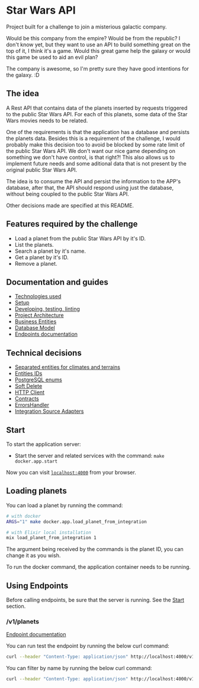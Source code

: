 # Star Wars API

Project built for a challenge to join a misterious galactic company.

Would be this company from the empire? Would be from the republic? I don't know yet, but they want to use an API to build something great on the top of it, I think it's a game. Would this great game help the galaxy or would this game be used to aid an evil plan?

The company is awesome, so I'm pretty sure they have good intentions for the galaxy. :D

## The idea

A Rest API that contains data of the planets inserted by requests triggered to the public Star Wars API. For each of this planets, some data of the Star Wars movies needs to be related.

One of the requirements is that the application has a database and persists the planets data. Besides this is a requirement of the challenge, I would probably make this decision too to avoid be blocked by some rate limit of the public Star Wars API. We don't want our nice game depending on something we don't have control, is that right?! This also allows us to implement future needs and some aditional data that is not present by the original public Star Wars API.

The idea is to consume the API and persist the information to the APP's database, after that, the API should respond using just the database, without being coupled to the public Star Wars API.

Other decisions made are specified at this README.

## Features required by the challenge

  * Load a planet from the public Star Wars API by it's ID.
  * List the planets.
  * Search a planet by it's name.
  * Get a planet by it's ID.
  * Remove a planet.

## Documentation and guides

  * [Technologies used](https://github.com/williamweckl/star_wars_api/blob/main/priv/doc/techs-used.md)
  * [Setup](https://github.com/williamweckl/star_wars_api/blob/main/priv/doc/setup.md)
  * [Developing, testing, linting](https://github.com/williamweckl/star_wars_api/blob/main/priv/doc/developing.md)
  * [Project Architecture](https://github.com/williamweckl/star_wars_api/blob/main/priv/doc/project-architecture.md)
  * [Business Entities](https://github.com/williamweckl/star_wars_api/blob/main/priv/doc/entities.md)
  * [Database Model](https://github.com/williamweckl/star_wars_api/blob/main/priv/doc/database-model.md)
  * [Endpoints documentation](https://app.swaggerhub.com/apis/WILLIAMWECKL_1/star_wars_api/1.0.0)

## Technical decisions

  * [Separated entities for climates and terrains](https://github.com/williamweckl/star_wars_api/blob/main/priv/doc/tech-decisions/separate-entities-for-climates-and-terrains.md)
  * [Entities IDs](https://github.com/williamweckl/star_wars_api/blob/main/priv/doc/tech-decisions/ids.md)
  * [PostgreSQL enums](https://github.com/williamweckl/star_wars_api/blob/main/priv/doc/tech-decisions/postgres-enums.md)
  * [Soft Delete](https://github.com/williamweckl/star_wars_api/blob/main/priv/doc/tech-decisions/soft-delete.md)
  * [HTTP Client](https://github.com/williamweckl/star_wars_api/blob/main/priv/doc/tech-decisions/http-client.md)
  * [Contracts](https://github.com/williamweckl/star_wars_api/blob/main/priv/doc/tech-decisions/contracts.md)
  * [ErrorsHandler](https://github.com/williamweckl/star_wars_api/blob/main/priv/doc/tech-decisions/errors-handler.md)
  * [Integration Source Adapters](https://github.com/williamweckl/star_wars_api/blob/main/priv/doc/tech-decisions/integration-source-adapters.md)

## Start

To start the application server:

  * Start the server and related services with the command: `make docker.app.start`

Now you can visit [`localhost:4000`](http://localhost:4000) from your browser.

## Loading planets

You can load a planet by running the command:

```bash
# with docker
ARGS="1" make docker.app.load_planet_from_integration

# with Elixir local installation
mix load_planet_from_integration 1
```

The argument being received by the commands is the planet ID, you can change it as you wish.

To run the docker command, the application container needs to be running.

## Using Endpoints

Before calling endpoints, be sure that the server is running. See the [Start](#start) section.

### /v1/planets

[Endpoint documentation](https://app.swaggerhub.com/apis/WILLIAMWECKL_1/star_wars_api/1.0.0#/planet/get_v1_planets)

You can run test the endpoint by running the below curl command:

```bash
curl --header "Content-Type: application/json" http://localhost:4000/v1/planets
```

You can filter by name by running the below curl command:

```bash
curl --header "Content-Type: application/json" http://localhost:4000/v1/planets?name=tatoo
```
